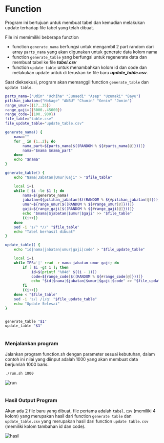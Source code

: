 # Function
Program ini bertujuan untuk membuat tabel dan kemudian melakukan update terhadap file tabel yang telah dibuat. 

File ini memimiliki beberapa function
- function `generate_nama` berfungsi untuk mengambil 2 part random dari array `parts_nama` yang akan digunakan untuk generate data kolom nama
- function `generate_table` yang berfungsi untuk regenerate data dan membuat tabel ke file ***tabel.csv***
- function `update table` untuk menambahkan kolom id dan code dan melakukan update untuk di teruskan ke file baru ***update_table.csv***.

Saat dieksekusi, program akan memanggil function `generate_table` dan `update table`.
```sh
parts_nama=("Udin" "Uchiha" "Junaedi" "Asep" "Uzumaki" "Bayu")
pilihan_jabatan=("Hokage" "ANBU" "Chunin" "Genin" "Jonin")
range_umur=({17..35})
range_gaji=({5000..45000})
range_code=({100..900})
file_table="table.csv"
file_update_table="update_table.csv"

generate_nama() { 
    nama=""
    for _ in {1..2}; do
        nama_part=${parts_nama[$((RANDOM % ${#parts_nama[@]}))]}
        nama="$nama $nama_part"
    done
    echo "$nama"
}

generate_table() {
    echo "Nama|Jabatan|Umur|Gaji" > "$file_table"

    local i=1
    while [ $i -le $1 ]; do
        nama=$(generate_nama)
        jabatan=${pilihan_jabatan[$((RANDOM % ${#pilihan_jabatan[@]}))]}
        umur=${range_umur[$((RANDOM % ${#range_umur[@]}))]}
        gaji=${range_gaji[$((RANDOM % ${#range_gaji[@]}))]}
        echo "$nama|$jabatan|$umur|$gaji" >> "$file_table"
        ((i++))
    done
    sed -i 's/^ *//' "$file_table"
    echo "Tabel berhasil dibuat"
}

update_table() {
    echo "id|nama|jabatan|umur|gaji|code" > "$file_update_table"

    local i=1
    while IFS='|' read -r nama jabatan umur gaji; do
        if [ $i -gt 1 ]; then
            id=$(printf "%04d" $((i - 1)))
            code=${range_code[$((RANDOM % ${#range_code[@]}))]}
            echo "$id|$nama|$jabatan|$umur|$gaji|$code" >> "$file_update_table"
        fi
        ((i++))
    done < "$file_table"
    sed -i 's/| /|/g' "$file_update_table"
    echo "Update Selesai"
}


generate_table "$1"
update_table "$1"
```

#
### Menjalankan program
Jalankan program function.sh dengan parameter sesuai kebutuhan, dalam contoh ini nilai yang diinput adalah 1000 yang akan membuat data berjumlah 1000 baris.

```sh
./run.sh 1000
```




![run](https://iili.io/Hye3IHu.png)

#
### Hasil Output Program
Akan ada 2 file baru yang dibuat, file pertama adalah `tabel.csv` (memiliki 4 kolom) yang merupakan hasil dari function `generate table`  dan `update_table.csv` yang merupakan hasil dari function `update table.csv` (memiliki kolom tambahan id dan code).

![hasil](https://iili.io/Hye3xSe.png)